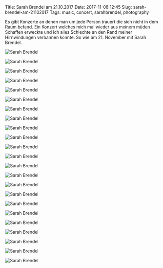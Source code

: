 Title: Sarah Brendel am 21.10.2017
Date: 2017-11-08 12:45
Slug: sarah-brendel-am-21102017
Tags: music, concert, sarahbrendel, photography

Es gibt Konzerte an denen man um jede Person trauert die sich nicht in dem Raum befand. Ein Konzert welches mich mal wieder aus meinem müden Schaffen erweckte und ich alles Schlechte an den Rand meiner Hirnwindungen verbannen konnte. So wie am 21. November mit Sarah Brendel.

![Sarah Brendel]({static}/images/37866236492_24cb25cb83_b.jpg)

![Sarah Brendel]({static}/images/37866238272_6ef5e016a9_b.jpg)

![Sarah Brendel]({static}/images/37187187414_596ac07c2f_b.jpg)

![Sarah Brendel]({static}/images/37866243192_6792064d43_b.jpg)

![Sarah Brendel]({static}/images/37177161263_0bf9fece69_b.jpg)

![Sarah Brendel]({static}/images/37866245132_90350343fb_b.jpg)

![Sarah Brendel]({static}/images/37177162823_3bc3811572_b.jpg)

![Sarah Brendel]({static}/images/37866246492_6aeeee178f_b.jpg)

![Sarah Brendel]({static}/images/37848582706_8f7193cc38_b.jpg)

![Sarah Brendel]({static}/images/37848584136_a6a0429d89_b.jpg)

![Sarah Brendel]({static}/images/37866249512_3169cc8869_b.jpg)

![Sarah Brendel]({static}/images/37848585536_6242a9d27b_b.jpg)

![Sarah Brendel]({static}/images/37177169753_205ddbfea2_b.jpg)

![Sarah Brendel]({static}/images/37177171253_8fd9b44a86_b.jpg)

![Sarah Brendel]({static}/images/37177172213_22acb5bb64_b.jpg)

![Sarah Brendel]({static}/images/37866256692_7031a341af_b.jpg)

![Sarah Brendel]({static}/images/37866257912_cd9f4e3321_b.jpg)

![Sarah Brendel]({static}/images/37896622031_6e18b3529b_b.jpg)

![Sarah Brendel]({static}/images/37896623771_00564e137a_b.jpg)

![Sarah Brendel]({static}/images/37187213144_0afcb9be33_b.jpg)

![Sarah Brendel]({static}/images/37896626091_883a5c20d0_b.jpg)

![Sarah Brendel]({static}/images/37896627361_97cc9a5d66_b.jpg)

![Sarah Brendel]({static}/images/37639843430_33c47c1e96_b.jpg)

